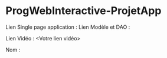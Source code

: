 # ProgWebInteractive-ProjetApp

Lien Single page application : <Votre lien>
Lien Modèle et DAO : <Votre lien>

Lien Vidéo : <Votre lien vidéo>

Nom : <Votre nom complet>